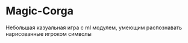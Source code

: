 # Magic-Corga
Небольшая казуальная игра с ml модулем, умеющим распознавать нарисованные игроком символы
